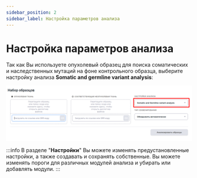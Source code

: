 ```yaml
---
sidebar_position: 2
sidebar_label: Настройка параметров анализа
---
```


# Настройка параметров анализа

Так как Вы используете опухолевый образец для поиска соматических и наследственных мутаций на фоне контрольного образца, выберите настройку анализа **Somatic and germline variant analysis**:

![Настройка параметров анализа](/img/version_1.02/TN_preset.png)

:::info
В разделе "**Настройки**" Вы можете изменять предустановленные настройки, а также создавать и сохранять собственные. Вы можете изменять пороги для различных модулей анализа и убирать или добавлять модули.
:::

